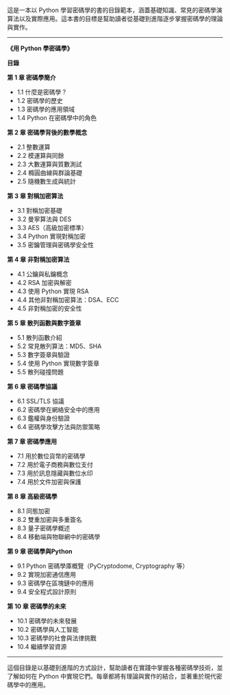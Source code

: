 這是一本以 Python 學習密碼學的書的目錄範本，涵蓋基礎知識、常見的密碼學演算法以及實際應用。這本書的目標是幫助讀者從基礎到進階逐步掌握密碼學的理論與實作。

---

**《用 Python 學密碼學》**

**目錄**

**第 1 章 密碼學簡介**
- 1.1 什麼是密碼學？
- 1.2 密碼學的歷史
- 1.3 密碼學的應用領域
- 1.4 Python 在密碼學中的角色

**第 2 章 密碼學背後的數學概念**
- 2.1 整數運算
- 2.2 模運算與同餘
- 2.3 大數運算與質數測試
- 2.4 橢圓曲線與群論基礎
- 2.5 隨機數生成與統計

**第 3 章 對稱加密算法**
- 3.1 對稱加密基礎
- 3.2 曼寧算法與 DES
- 3.3 AES（高級加密標準）
- 3.4 Python 實現對稱加密
- 3.5 密鑰管理與密碼學安全性

**第 4 章 非對稱加密算法**
- 4.1 公鑰與私鑰概念
- 4.2 RSA 加密與解密
- 4.3 使用 Python 實現 RSA
- 4.4 其他非對稱加密算法：DSA、ECC
- 4.5 非對稱加密的安全性

**第 5 章 散列函數與數字簽章**
- 5.1 散列函數介紹
- 5.2 常見散列算法：MD5、SHA
- 5.3 數字簽章與驗證
- 5.4 使用 Python 實現數字簽章
- 5.5 散列碰撞問題

**第 6 章 密碼學協議**
- 6.1 SSL/TLS 協議
- 6.2 密碼學在網絡安全中的應用
- 6.3 鑑權與身份驗證
- 6.4 密碼學攻擊方法與防禦策略

**第 7 章 密碼學應用**
- 7.1 用於數位貨幣的密碼學
- 7.2 用於電子商務與數位支付
- 7.3 用於訊息隱藏與數位水印
- 7.4 用於文件加密與保護

**第 8 章 高級密碼學**
- 8.1 同態加密
- 8.2 雙重加密與多重簽名
- 8.3 量子密碼學概述
- 8.4 移動端與物聯網中的密碼學

**第 9 章 密碼學與Python**
- 9.1 Python 密碼學庫概覽（PyCryptodome, Cryptography 等）
- 9.2 實現加密通信應用
- 9.3 密碼學在區塊鏈中的應用
- 9.4 安全程式設計原則

**第 10 章 密碼學的未來**
- 10.1 密碼學的未來發展
- 10.2 密碼學與人工智能
- 10.3 密碼學的社會與法律挑戰
- 10.4 繼續學習資源

---

這個目錄是以基礎到進階的方式設計，幫助讀者在實踐中掌握各種密碼學技術，並了解如何在 Python 中實現它們。每章都將有理論與實作的結合，並著重於現代密碼學中的應用。